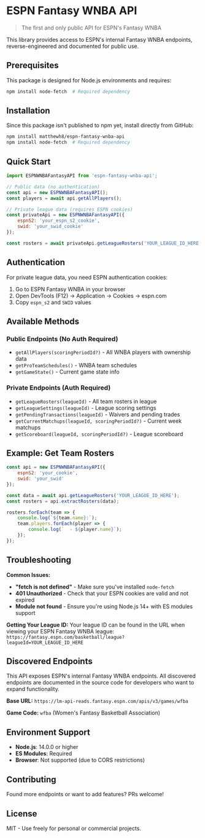 # ESPN Fantasy WNBA API

> The first and only public API for ESPN's Fantasy WNBA

This library provides access to ESPN's internal Fantasy WNBA endpoints, reverse-engineered and documented for public use.

## Prerequisites

This package is designed for Node.js environments and requires:

```bash
npm install node-fetch  # Required dependency
```

## Installation

Since this package isn't published to npm yet, install directly from GitHub:

```bash
npm install matthewh8/espn-fantasy-wnba-api
npm install node-fetch  # Required dependency
```

## Quick Start

```javascript
import ESPNWNBAFantasyAPI from 'espn-fantasy-wnba-api';

// Public data (no authentication)
const api = new ESPNWNBAFantasyAPI();
const players = await api.getAllPlayers();

// Private league data (requires ESPN cookies)
const privateApi = new ESPNWNBAFantasyAPI({
    espnS2: 'your_espn_s2_cookie',
    swid: 'your_swid_cookie'
});

const rosters = await privateApi.getLeagueRosters('YOUR_LEAGUE_ID_HERE');
```

## Authentication

For private league data, you need ESPN authentication cookies:

1. Go to ESPN Fantasy WNBA in your browser
2. Open DevTools (F12) → Application → Cookies → espn.com  
3. Copy `espn_s2` and `SWID` values

## Available Methods

### Public Endpoints (No Auth Required)
- `getAllPlayers(scoringPeriodId?)` - All WNBA players with ownership data
- `getProTeamSchedules()` - WNBA team schedules
- `getGameState()` - Current game state info

### Private Endpoints (Auth Required)
- `getLeagueRosters(leagueId)` - All team rosters in league
- `getLeagueSettings(leagueId)` - League scoring settings
- `getPendingTransactions(leagueId)` - Waivers and pending trades
- `getCurrentMatchups(leagueId, scoringPeriodId?)` - Current week matchups
- `getScoreboard(leagueId, scoringPeriodId?)` - League scoreboard

## Example: Get Team Rosters

```javascript
const api = new ESPNWNBAFantasyAPI({
    espnS2: 'your_cookie',
    swid: 'your_swid'
});

const data = await api.getLeagueRosters('YOUR_LEAGUE_ID_HERE');
const rosters = api.extractRosters(data);

rosters.forEach(team => {
    console.log(`${team.name}:`);
    team.players.forEach(player => {
        console.log(`  - ${player.name}`);
    });
});
```

## Troubleshooting

**Common Issues:**

- **"fetch is not defined"** - Make sure you've installed `node-fetch`
- **401 Unauthorized** - Check that your ESPN cookies are valid and not expired
- **Module not found** - Ensure you're using Node.js 14+ with ES modules support

**Getting Your League ID:**
Your league ID can be found in the URL when viewing your ESPN Fantasy WNBA league:
`https://fantasy.espn.com/basketball/league?leagueId=YOUR_LEAGUE_ID_HERE`

## Discovered Endpoints

This API exposes ESPN's internal Fantasy WNBA endpoints. All discovered endpoints are documented in the source code for developers who want to expand functionality.

**Base URL:** `https://lm-api-reads.fantasy.espn.com/apis/v3/games/wfba`

**Game Code:** `wfba` (Women's Fantasy Basketball Association)

## Environment Support

- **Node.js**: 14.0.0 or higher
- **ES Modules**: Required
- **Browser**: Not supported (due to CORS restrictions)

## Contributing

Found more endpoints or want to add features? PRs welcome!

## License

MIT - Use freely for personal or commercial projects.